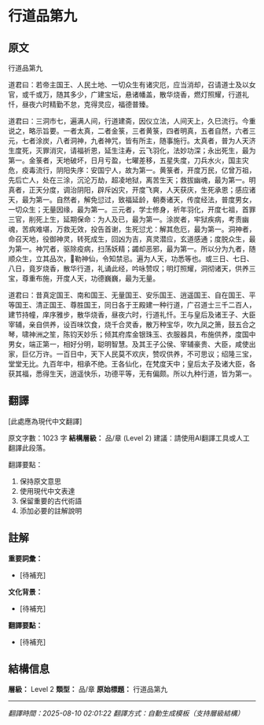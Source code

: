 # 行道品第九

## 原文

行道品第九

道君曰：若帝主国王、人民土地、一切众生有诸灾厄，应当消却，召请道士及以女官，或千或万，随其多少，广建宝坛，悬诸幡盖，散华烧香，燃灯照耀，行道礼忏，昼夜六时精勤不怠，克得灵应，福德普臻。

道君曰：三洞市七，遍满人间，行道建斋，因仪立法，人间天上，久巳流行。今重说之，略示旨要。一者太真，二者金箓，三者黄箓，四者明真，五者自然，六者三元，七者涂炭，八者洞神，九者神咒，皆有所主，随事施行。太真者，普为人天济生度死，灭罪消灾，请福祈恩，延生注寿，云飞羽化，法妙功深；永出死生，最为第一。金箓者，天地破坏，日月亏盈，七曜差移，五星失度，刀兵水火，国主灾危，疫毒流行，阴阳失序：安国宁人，故为第一。黄箓者，开度万民，亿曾万祖，先后亡人，处在三涂，沉沦万劫，超凌地狱，离苦生天；救拔幽魂，最为第一。明真者，正天分度，调治阴阳，辟斥凶灾，开度飞爽，人天获庆，生死承恩；感应诸天，最为第一。自然者，解免愆过，致福延龄，朝奏诸天，传度经法，普度男女，一切众生；无量因缘，最为第一。三元者，学士修身，祈年羽化，开度七祖，首罪三官，削死上生，延期保命：为人及已，最为第一。涂炭者，牢狱疾病，考责幽魂，苦病难堪，万救无效，投告首谢，生死愆尤：解其危厄，最为第一。洞神者，命召天地，役御神灵，转死成生，回凶为吉，真灵潜应，玄道感通；度脱众生，最为第一。神咒者，驱除疫病，扫荡妖精；蠲却恶邪，最为第一。所以分为九者，随顺众生，立其品次，𠡠勒神仙，令知禁忌。遍为人天，功悉等也。或三日、七日、八日，竟岁烧香，散华行道，礼诵此经，吟咏赞叹；明灯照耀，洞彻诸天，供养三宝，尊重布施，开度人天，功德巍巍，最为无量。

道君曰：昔真定国王、南和国王、无量国王、安乐国王、逍遥国王、自在国王、平等国王、清正国王、尊胜国王，同日各于王殿建一种行道，广召道士三千二百人，建节持幢，庠序雅步，散华烧香，昼夜六时，行道礼忏。王与皇后及诸王子、大臣宰辅，亲自供养，设百味饮食，烧千合灵香，散万种宝华，吹九凤之箫，鼓五合之琴，啸神洲之笙，陈钧天妙乐；倾其府库金银珠玉、衣服器具，布施供养，度国中男女，端正第一，相好分明，聪明智慧。及其王子公侯、宰辅豪贵、大臣，咸使出家，巨亿万许。一百日中，天下人民莫不欢庆，赞叹供养，不可思议；绍隆三宝，堂堂无比。九百年中，相承不绝。王各仙化，在梵度天中；皇后太子及诸大臣，各获其福，悉得生天，逍遥快乐，功德平等，无有偏颇。所以九种行道，皆为第一。

## 翻譯

[此處應為現代中文翻譯]

原文字數：1023 字
**結構層級：** 品/章 (Level 2)
建議：請使用AI翻譯工具或人工翻譯此段落。

翻譯要點：
1. 保持原文意思
2. 使用現代中文表達
3. 保留重要的古代術語
4. 添加必要的註解說明

## 註解

**重要詞彙：**
- [待補充]

**文化背景：**
- [待補充]

**翻譯要點：**
- [待補充]

## 結構信息

**層級：** Level 2
**類型：** 品/章
**原始標題：** 行道品第九

---
*翻譯時間：2025-08-10 02:01:22*
*翻譯方式：自動生成模板（支持層級結構）*
